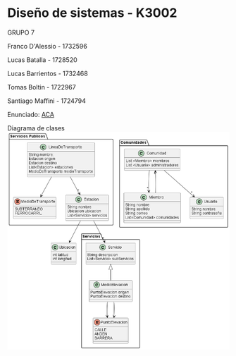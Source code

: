 # Diseño de sistemas - K3002

GRUPO 7
  
  Franco D'Alessio - 1732596
  
  Lucas Batalla - 1728520
  
  Lucas Barrientos - 1732468
  
  Tomas Boltin - 1722967
  
  Santiago Maffini - 1724794
  
  Enunciado: [ACA](https://suriweb.com.ar/archivos/general/DDS-TPA-2023.pdf)

  Diagrama de clases
  ![diagrama](src/diagramaDeClasesPackages.png)

